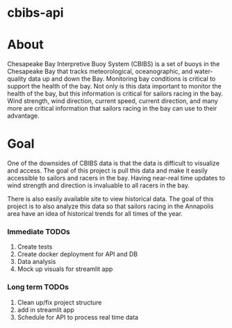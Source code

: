 # cbibs-api

# About
Chesapeake Bay Interpretive Buoy System (CBIBS) is a set of buoys in the Chesapeake Bay that tracks meteorological, 
oceanographic, and water-quality data up and down the Bay. Monitoring bay conditions is critical to support the health
of the bay. Not only is this data important to monitor the health of the bay, but this information is critical for
sailors racing in the bay. Wind strength, wind direction, current speed, current direction, and many more are critical 
information that sailors racing in the bay can use to their advantage.

# Goal
One of the downsides of CBIBS data is that the data is difficult to visualize and access. The goal of this project is 
pull this data and make it easily accessible to sailors and racers in the bay. Having near-real time updates to wind 
strength and direction is invaluable to all racers in the bay. 

There is also easily available site to view historical data. The goal of this project is to also analyze this data so 
that sailors racing in the Annapolis area have an idea of historical trends for all times of the year.

### Immediate TODOs
1. Create tests
2. Create docker deployment for API and DB
3. Data analysis
4. Mock up visuals for streamlit app

### Long term TODOs
1. Clean up/fix project structure
2. add in streamlit app
3. Schedule for API to process real time data

